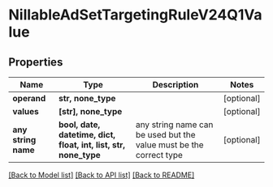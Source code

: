 # NillableAdSetTargetingRuleV24Q1Value


## Properties
Name | Type | Description | Notes
------------ | ------------- | ------------- | -------------
**operand** | **str, none_type** |  | [optional] 
**values** | **[str], none_type** |  | [optional] 
**any string name** | **bool, date, datetime, dict, float, int, list, str, none_type** | any string name can be used but the value must be the correct type | [optional]

[[Back to Model list]](../README.md#documentation-for-models) [[Back to API list]](../README.md#documentation-for-api-endpoints) [[Back to README]](../README.md)


